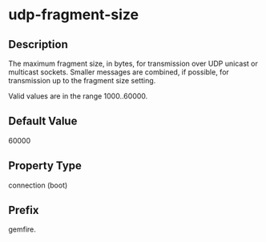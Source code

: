 # udp-fragment-size

## Description

The maximum fragment size, in bytes, for transmission over UDP unicast or multicast sockets. Smaller messages are combined, if possible, for transmission up to the fragment size setting.

Valid values are in the range 1000..60000.

## Default Value

60000

## Property Type

connection (boot)

## Prefix

gemfire.
